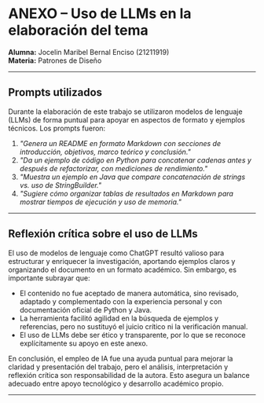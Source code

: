 # ANEXO – Uso de LLMs en la elaboración del tema

**Alumna:** Jocelin Maribel Bernal Enciso (21211919)  
**Materia:** Patrones de Diseño 

---

## Prompts utilizados
Durante la elaboración de este trabajo se utilizaron modelos de lenguaje (LLMs) de forma puntual para apoyar en aspectos de formato y ejemplos técnicos. Los prompts fueron:

1. *"Genera un README en formato Markdown con secciones de introducción, objetivos, marco teórico y conclusión."*  
2. *"Da un ejemplo de código en Python para concatenar cadenas antes y después de refactorizar, con mediciones de rendimiento."*  
3. *"Muestra un ejemplo en Java que compare concatenación de strings vs. uso de StringBuilder."*  
4. *"Sugiere cómo organizar tablas de resultados en Markdown para mostrar tiempos de ejecución y uso de memoria."*  


---

## Reflexión crítica sobre el uso de LLMs
El uso de modelos de lenguaje como ChatGPT resultó valioso para estructurar y enriquecer la investigación, aportando ejemplos claros y organizando el documento en un formato académico. Sin embargo, es importante subrayar que:  

- El contenido no fue aceptado de manera automática, sino revisado, adaptado y complementado con la experiencia personal y con documentación oficial de Python y Java.  
- La herramienta facilitó agilidad en la búsqueda de ejemplos y referencias, pero no sustituyó el juicio crítico ni la verificación manual.  
- El uso de LLMs debe ser ético y transparente, por lo que se reconoce explícitamente su apoyo en este anexo.  

En conclusión, el empleo de IA fue una ayuda puntual para mejorar la claridad y presentación del trabajo, pero el análisis, interpretación y reflexión crítica son responsabilidad de la autora. Esto asegura un balance adecuado entre apoyo tecnológico y desarrollo académico propio.

---
